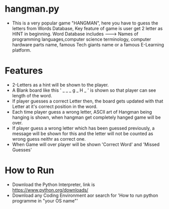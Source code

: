 # hangman.py
* This is a very popular game "HANGMAN", here you have to guess the letters from Words Database, Key feature of game is user get 2 letter as HINT in beginning. 
Word Database includes ---> Names of programming languages,computer science terminology, computer hardware parts name, famous Tech giants name or a famous E-Learning platform.

# Features
* 2-Letters as a hint will be shown to the player.
* A Blank board like this ' _ _ _ g _ H _ ' is shown so that player can see length of the word.
* If player guesses a correct Letter then, the board gets updated with that Letter at it's correct position in the word.
* Each time player guess a wrong letter, ASCII art of Hangman being hanging is shown, when hangman get completely hanged game will be over.
* If player guess a wrong letter which has been guessed previously, a message will be shown for this and the letter will not be counted as wrong guess neithr as correct one.
* When Game will over player will be shown 'Correct Word' and 'Missed Guesses'

# How to Run 
* Download the Python Interpreter, link is https://www.python.org/downloads/
* Download any Coding Environment aor search for 'How to run python programme in "your OS name"'

      


